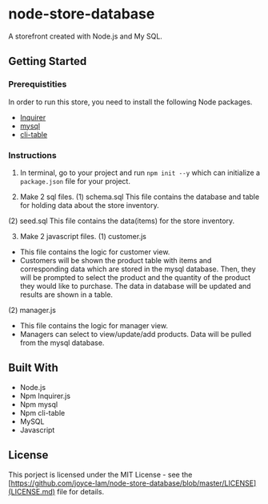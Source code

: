 # node-store-database
A storefront created with Node.js and My SQL.

## Getting Started
### Prerequistities
In order to run this store, you need to install the following Node packages.
* [Inquirer](https://www.npmjs.com/package/inquirer)
* [mysql](https://www.npmjs.com/package/mysql)
* [cli-table](https://www.npmjs.com/package/cli-table)

### Instructions
1. In terminal, go to your project and run `npm init --y` which can initialize a `package.json` file for your project.

2. Make 2 sql files.
(1) schema.sql
This file contains the database and table for holding data about the store inventory.

(2) seed.sql
This file contains the data(items) for the store inventory.

3. Make 2 javascript files.
(1) customer.js
* This file contains the logic for customer view.
* Customers will be shown the product table with items and corresponding data which are stored in the mysql database. Then, they will be prompted to select the product and the quantity of the product they would like to purchase. The data in database will be updated and results are shown in a table.

(2) manager.js
* This file contains the logic for manager view.
* Managers can select to view/update/add products. Data will be pulled from the mysql database.

## Built With
* Node.js
* Npm Inquirer.js
* Npm mysql
* Npm cli-table
* MySQL 
* Javascript

## License
This porject is licensed under the MIT License - see the [https://github.com/joyce-lam/node-store-database/blob/master/LICENSE](LICENSE.md) file for details.
